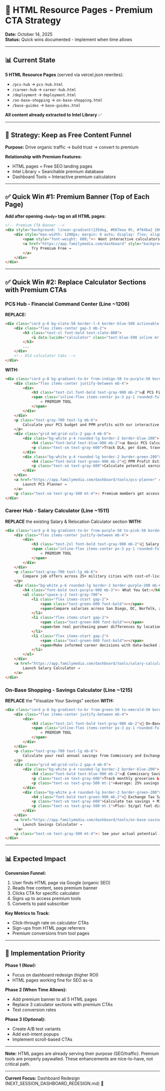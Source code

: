 # 🎯 HTML Resource Pages - Premium CTA Strategy

**Date:** October 14, 2025  
**Status:** Quick wins documented - implement when time allows

---

## 📊 Current State

**5 HTML Resource Pages** (served via vercel.json rewrites):
- `/pcs-hub` → `pcs-hub.html`
- `/career-hub` → `career-hub.html`  
- `/deployment` → `deployment.html`
- `/on-base-shopping` → `on-base-shopping.html`
- `/base-guides` → `base-guides.html`

**All content already extracted to Intel Library** ✅

---

## 🎯 Strategy: Keep as Free Content Funnel

**Purpose:** Drive organic traffic → build trust → convert to premium

**Relationship with Premium Features:**
- HTML pages = Free SEO landing pages
- Intel Library = Searchable premium database
- Dashboard Tools = Interactive premium calculators

---

## ✅ Quick Win #1: Premium Banner (Top of Each Page)

**Add after opening `<body>` tag on all HTML pages:**

```html
<!-- Premium CTA Banner -->
<div style="background: linear-gradient(135deg, #667eea 0%, #764ba2 100%); color: white; padding: 12px 20px; text-align: center; position: sticky; top: 0; z-index: 100; box-shadow: 0 4px 6px rgba(0,0,0,0.1);">
    <div style="max-width: 1200px; margin: 0 auto; display: flex; align-items: center; justify-content: center; gap: 20px; flex-wrap: wrap;">
        <span style="font-weight: 600;">✨ Want interactive calculators & personalized planning tools?</span>
        <a href="https://app.familymedia.com/dashboard" style="background: white; color: #667eea; padding: 8px 20px; border-radius: 8px; text-decoration: none; font-weight: 700; white-space: nowrap; transition: transform 0.2s;" onmouseover="this.style.transform='scale(1.05)'" onmouseout="this.style.transform='scale(1)'">
            Try Premium Free →
        </a>
    </div>
</div>
```

---

## ✅ Quick Win #2: Replace Calculator Sections with Premium CTAs

### **PCS Hub - Financial Command Center** (Line ~1206)

**REPLACE:**
```html
<div class="card p-8 bg-slate-50 border-l-4 border-blue-500 actionable-card">
    <div class="flex items-center gap-3 mb-2">
        <h3 class="text-xl font-bold text-slate-800">
            <i data-lucide="calculator" class="text-blue-500 inline mr-2"></i>Financial Command Center
        </h3>
        ...
    </div>
    <!-- Old calculator tabs -->
</div>
```

**WITH:**
```html
<div class="card p-8 bg-gradient-to-br from-indigo-50 to-purple-50 border-l-4 border-indigo-600">
    <div class="flex items-center justify-between mb-4">
        <div>
            <h3 class="text-2xl font-bold text-gray-900 mb-2">💰 PCS Financial Planner</h3>
            <span class="inline-flex items-center px-3 py-1 rounded-full text-xs font-bold bg-amber-100 text-amber-700 border border-amber-300">
                ⭐ PREMIUM TOOL
            </span>
        </div>
    </div>
    <p class="text-gray-700 text-lg mb-6">
        Calculate your PCS budget and PPM profits with our interactive premium tool. Get real-time estimates for income, expenses, and net financial position.
    </p>
    <div class="grid md:grid-cols-2 gap-4 mb-6">
        <div class="bg-white p-4 rounded-lg border-2 border-blue-200">
            <h4 class="font-bold text-blue-900 mb-2">📊 Basic PCS Calculator</h4>
            <p class="text-sm text-gray-600">Track DLA, per diem, travel costs, and deposits</p>
        </div>
        <div class="bg-white p-4 rounded-lg border-2 border-green-200">
            <h4 class="font-bold text-green-900 mb-2">🚚 PPM Profit Estimator</h4>
            <p class="text-sm text-gray-600">Calculate potential earnings from DITY moves</p>
        </div>
    </div>
    <a href="https://app.familymedia.com/dashboard/tools/pcs-planner" class="inline-flex items-center gap-2 bg-indigo-600 text-white px-8 py-4 rounded-xl font-bold text-lg hover:bg-indigo-700 transition-all hover:shadow-xl hover:-translate-y-1" style="text-decoration: none;">
        Launch PCS Planner →
    </a>
    <p class="text-sm text-gray-500 mt-4">💡 Premium members get access to all interactive calculators plus searchable Intel Library</p>
</div>
```

### **Career Hub - Salary Calculator** (Line ~1511)

**REPLACE** the existing Salary & Relocation Calculator section **WITH:**
```html
<div class="card p-8 bg-gradient-to-br from-purple-50 to-pink-50 border-l-4 border-purple-600">
    <div class="flex items-center justify-between mb-4">
        <div>
            <h3 class="text-2xl font-bold text-gray-900 mb-2">💼 Salary & Relocation Calculator</h3>
            <span class="inline-flex items-center px-3 py-1 rounded-full text-xs font-bold bg-amber-100 text-amber-700 border border-amber-300">
                ⭐ PREMIUM TOOL
            </span>
        </div>
    </div>
    <p class="text-gray-700 text-lg mb-6">
        Compare job offers across 25+ military cities with cost-of-living adjustments. Perfect for transitions, spouse careers, and relocations.
    </p>
    <div class="bg-white p-6 rounded-lg border-2 border-purple-200 mb-6">
        <h4 class="font-bold text-purple-900 mb-3">✨ What You Get:</h4>
        <ul class="space-y-2 text-gray-700">
            <li class="flex items-start gap-2">
                <span class="text-green-600 font-bold">✓</span>
                <span>Compare salaries across San Diego, DC, Norfolk, and 20+ more</span>
            </li>
            <li class="flex items-start gap-2">
                <span class="text-green-600 font-bold">✓</span>
                <span>See real purchasing power differences by location</span>
            </li>
            <li class="flex items-start gap-2">
                <span class="text-green-600 font-bold">✓</span>
                <span>Make informed career decisions with data-backed insights</span>
            </li>
        </ul>
    </div>
    <a href="https://app.familymedia.com/dashboard/tools/salary-calculator" class="inline-flex items-center gap-2 bg-purple-600 text-white px-8 py-4 rounded-xl font-bold text-lg hover:bg-purple-700 transition-all hover:shadow-xl hover:-translate-y-1" style="text-decoration: none;">
        Launch Salary Calculator →
    </a>
</div>
```

### **On-Base Shopping - Savings Calculator** (Line ~1215)

**REPLACE** the "Visualize Your Savings" section **WITH:**
```html
<div class="card p-8 bg-gradient-to-br from-green-50 to-emerald-50 border-l-4 border-green-600">
    <div class="flex items-center justify-between mb-4">
        <div>
            <h3 class="text-2xl font-bold text-gray-900 mb-2">🛒 On-Base Savings Calculator</h3>
            <span class="inline-flex items-center px-3 py-1 rounded-full text-xs font-bold bg-amber-100 text-amber-700 border border-amber-300">
                ⭐ PREMIUM TOOL
            </span>
        </div>
    </div>
    <p class="text-gray-700 text-lg mb-6">
        Calculate your real annual savings from Commissary and Exchange shopping with our interactive premium calculator.
    </p>
    <div class="grid md:grid-cols-2 gap-4 mb-6">
        <div class="bg-white p-4 rounded-lg border-2 border-blue-200">
            <h4 class="font-bold text-blue-900 mb-2">💰 Commissary Savings</h4>
            <p class="text-sm text-gray-600">Track monthly groceries & PCS stock-ups</p>
            <p class="text-xs text-gray-500 mt-1">Average: 25% savings on groceries</p>
        </div>
        <div class="bg-white p-4 rounded-lg border-2 border-green-200">
            <h4 class="font-bold text-green-900 mb-2">🏪 Exchange Tax Savings</h4>
            <p class="text-sm text-gray-600">Calculate tax savings + MILITARY STAR® rewards</p>
            <p class="text-xs text-gray-500 mt-1">Plus: 5¢/gal fuel discount</p>
        </div>
    </div>
    <a href="https://app.familymedia.com/dashboard/tools/on-base-savings" class="inline-flex items-center gap-2 bg-green-600 text-white px-8 py-4 rounded-xl font-bold text-lg hover:bg-green-700 transition-all hover:shadow-xl hover:-translate-y-1" style="text-decoration: none;">
        Launch Savings Calculator →
    </a>
    <p class="text-sm text-gray-500 mt-4">💡 See your actual potential savings based on your local tax rate and shopping habits</p>
</div>
```

---

## 📊 Expected Impact

**Conversion Funnel:**
1. User finds HTML page via Google (organic SEO)
2. Reads free content, sees premium banner
3. Clicks CTA for specific calculator
4. Signs up to access premium tools
5. Converts to paid subscriber

**Key Metrics to Track:**
- Click-through rate on calculator CTAs
- Sign-ups from HTML page referrers
- Premium conversions from tool pages

---

## 🚀 Implementation Priority

**Phase 1 (Now):**
- Focus on dashboard redesign (higher ROI)
- HTML pages working fine for SEO as-is

**Phase 2 (When Time Allows):**
- Add premium banner to all 5 HTML pages
- Replace 3 calculator sections with premium CTAs
- Test conversion rates

**Phase 3 (Optional):**
- Create A/B test variants
- Add exit-intent popups
- Implement scroll-based CTAs

---

**Note:** HTML pages are already serving their purpose (SEO/traffic). Premium tools are properly paywalled. These enhancements are nice-to-have, not critical path.

---

**Current Focus:** Dashboard Redesign (NEXT_SESSION_DASHBOARD_REDESIGN.md) 🎯

